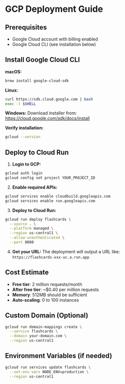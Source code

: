 # GCP Deployment Guide

## Prerequisites
- Google Cloud account with billing enabled
- Google Cloud CLI (see installation below)

## Install Google Cloud CLI

**macOS:**
```bash
brew install google-cloud-sdk
```

**Linux:**
```bash
curl https://sdk.cloud.google.com | bash
exec -l $SHELL
```

**Windows:**
Download installer from: https://cloud.google.com/sdk/docs/install

**Verify installation:**
```bash
gcloud --version
```

## Deploy to Cloud Run

1. **Login to GCP:**
```bash
gcloud auth login
gcloud config set project YOUR_PROJECT_ID
```

2. **Enable required APIs:**
```bash
gcloud services enable cloudbuild.googleapis.com
gcloud services enable run.googleapis.com
```

3. **Deploy to Cloud Run:**
```bash
gcloud run deploy flashcards \
  --source . \
  --platform managed \
  --region us-central1 \
  --allow-unauthenticated \
  --port 8080
```

4. **Get your URL:**
The deployment will output a URL like: `https://flashcards-xxx-uc.a.run.app`

## Cost Estimate
- **Free tier**: 2 million requests/month
- **After free tier**: ~$0.40 per million requests
- **Memory**: 512MB should be sufficient
- **Auto-scaling**: 0 to 100 instances

## Custom Domain (Optional)
```bash
gcloud run domain-mappings create \
  --service flashcards \
  --domain your-domain.com \
  --region us-central1
```

## Environment Variables (if needed)
```bash
gcloud run services update flashcards \
  --set-env-vars NODE_ENV=production \
  --region us-central1
```